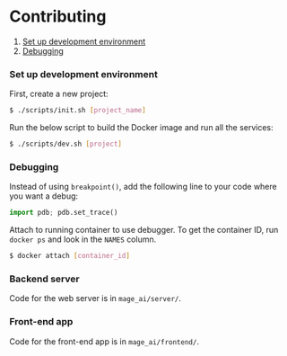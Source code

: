 # Contributing

1. [Set up development environment](#set-up-development-environment)
1. [Debugging](#debugging)

### Set up development environment

First, create a new project:

```bash
$ ./scripts/init.sh [project_name]
```

Run the below script to build the Docker image and run all the services:

```bash
$ ./scripts/dev.sh [project]
```

### Debugging

Instead of using `breakpoint()`, add the following line to your code where you
want a debug:
```python
import pdb; pdb.set_trace()
```

Attach to running container to use debugger. To get the container ID, run `docker ps`
and look in the `NAMES` column.

```bash
$ docker attach [container_id]
```

### Backend server

Code for the web server is in `mage_ai/server/`.

### Front-end app

Code for the front-end app is in `mage_ai/frontend/`.
